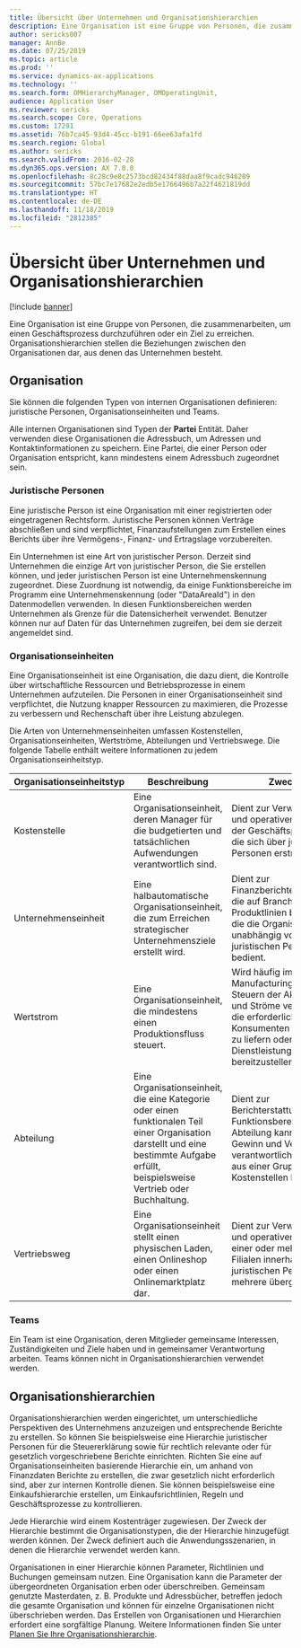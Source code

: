 ```yaml
---
title: Übersicht über Unternehmen und Organisationshierarchien
description: Eine Organisation ist eine Gruppe von Personen, die zusammenarbeiten, um einen Geschäftsprozess durchzuführen oder ein Ziel zu erreichen. Organisationshierarchien stellen die Beziehungen zwischen den Organisationen dar, aus denen das Unternehmen besteht.
author: sericks007
manager: AnnBe
ms.date: 07/25/2019
ms.topic: article
ms.prod: ''
ms.service: dynamics-ax-applications
ms.technology: ''
ms.search.form: OMHierarchyManager, OMOperatingUnit,
audience: Application User
ms.reviewer: sericks
ms.search.scope: Core, Operations
ms.custom: 17291
ms.assetid: 76b7ca45-93d4-45cc-b191-66ee63afa1fd
ms.search.region: Global
ms.author: sericks
ms.search.validFrom: 2016-02-28
ms.dyn365.ops.version: AX 7.0.0
ms.openlocfilehash: 8c28c9e8c2573bcd82434f88daa8f9cadc946209
ms.sourcegitcommit: 57bc7e17682e2edb5e1766496b7a22f4621819dd
ms.translationtype: HT
ms.contentlocale: de-DE
ms.lasthandoff: 11/18/2019
ms.locfileid: "2812385"
---
```

# <a name="organizations-and-organizational-hierarchies-overview"></a>Übersicht über Unternehmen und Organisationshierarchien

[!include [banner](../includes/banner.md)]

Eine Organisation ist eine Gruppe von Personen, die zusammenarbeiten, um einen Geschäftsprozess durchzuführen oder ein Ziel zu erreichen. Organisationshierarchien stellen die Beziehungen zwischen den Organisationen dar, aus denen das Unternehmen besteht.

## <a name="organizations"></a>Organisation

Sie können die folgenden Typen von internen Organisationen definieren: juristische Personen, Organisationseinheiten und Teams.

Alle internen Organisationen sind Typen der **Partei** Entität. Daher verwenden diese Organisationen die Adressbuch, um Adressen und Kontaktinformationen zu speichern. Eine Partei, die einer Person oder Organisation entspricht, kann mindestens einem Adressbuch zugeordnet sein.

### <a name="legal-entities"></a>Juristische Personen

Eine juristische Person ist eine Organisation mit einer registrierten oder eingetragenen Rechtsform. Juristische Personen können Verträge abschließen und sind verpflichtet, Finanzaufstellungen zum Erstellen eines Berichts über ihre Vermögens-, Finanz- und Ertragslage vorzubereiten.

Ein Unternehmen ist eine Art von juristischer Person. Derzeit sind Unternehmen die einzige Art von juristischer Person, die Sie erstellen können, und jeder juristischen Person ist eine Unternehmenskennung zugeordnet. Diese Zuordnung ist notwendig, da einige Funktionsbereiche im Programm eine Unternehmenskennung (oder "DataAreaId") in den Datenmodellen verwenden. In diesen Funktionsbereichen werden Unternehmen als Grenze für die Datensicherheit verwendet. Benutzer können nur auf Daten für das Unternehmen zugreifen, bei dem sie derzeit angemeldet sind.

### <a name="operating-units"></a>Organisationseinheiten

Eine Organisationseinheit ist eine Organisation, die dazu dient, die Kontrolle über wirtschaftliche Ressourcen und Betriebsprozesse in einem Unternehmen aufzuteilen. Die Personen in einer Organisationseinheit sind verpflichtet, die Nutzung knapper Ressourcen zu maximieren, die Prozesse zu verbessern und Rechenschaft über ihre Leistung abzulegen.

Die Arten von Unternehmenseinheiten umfassen Kostenstellen, Organisationseinheiten, Wertströme, Abteilungen und Vertriebswege. Die folgende Tabelle enthält weitere Informationen zu jedem Organisationseinheitstyp.

| Organisationseinheitstyp | Beschreibung | Zweck |
|---------------------|-------------|---------|
| Kostenstelle         | Eine Organisationseinheit, deren Manager für die budgetierten und tatsächlichen Aufwendungen verantwortlich sind. | Dient zur Verwaltung und operativen Kontrolle der Geschäftsprozesse, die sich über juristische Personen erstrecken. |
| Unternehmenseinheit       | Eine halbautomatische Organisationseinheit, die zum Erreichen strategischer Unternehmensziele erstellt wird. | Dient zur Finanzberichterstattung, die auf Branchen oder Produktlinien basiert, die die Organisation unabhängig von juristischen Personen bedient. |
| Wertstrom        | Eine Organisationseinheit, die mindestens einen Produktionsfluss steuert. | Wird häufig im Lean Manufacturing zum Steuern der Aktivitäten und Ströme verwendet, die erforderlich sind, um Konsumenten Produkte zu liefern oder Dienstleistungen bereitzustellen. |
| Abteilung          | Eine Organisationseinheit, die eine Kategorie oder einen funktionalen Teil einer Organisation darstellt und eine bestimmte Aufgabe erfüllt, beispielsweise Vertrieb oder Buchhaltung. | Dient zur Berichterstattung für Funktionsbereiche. Eine Abteilung kann für Gewinn und Verlust verantwortlich sein und aus einer Gruppe von Kostenstellen bestehen. |
| Vertriebsweg      | Eine Organisationseinheit stellt einen physischen Laden, einen Onlineshop oder einen Onlinemarktplatz dar. | Dient zur Verwaltung und operativen Kontrolle einer oder mehreren Filialen innerhalb der juristischen Person oder mehrere übergreifend. |

### <a name="teams"></a>Teams

Ein Team ist eine Organisation, deren Mitglieder gemeinsame Interessen, Zuständigkeiten und Ziele haben und in gemeinsamer Verantwortung arbeiten. Teams können nicht in Organisationshierarchien verwendet werden.

## <a name="organizational-hierarchies"></a>Organisationshierarchien

Organisationshierarchien werden eingerichtet, um unterschiedliche Perspektiven des Unternehmens anzuzeigen und entsprechende Berichte zu erstellen. So können Sie beispielsweise eine Hierarchie juristischer Personen für die Steuererklärung sowie für rechtlich relevante oder für gesetzlich vorgeschriebene Berichte einrichten. Richten Sie eine auf Organisationseinheiten basierende Hierarchie ein, um anhand von Finanzdaten Berichte zu erstellen, die zwar gesetzlich nicht erforderlich sind, aber zur internen Kontrolle dienen. Sie können beispielsweise eine Einkaufshierarchie erstellen, um Einkaufsrichtlinien, Regeln und Geschäftsprozesse zu kontrollieren.

Jede Hierarchie wird einem Kostenträger zugewiesen. Der Zweck der Hierarchie bestimmt die Organisationstypen, die der Hierarchie hinzugefügt werden können. Der Zweck definiert auch die Anwendungsszenarien, in denen die Hierarchie verwendet werden kann.

Organisationen in einer Hierarchie können Parameter, Richtlinien und Buchungen gemeinsam nutzen. Eine Organisation kann die Parameter der übergeordneten Organisation erben oder überschreiben. Gemeinsam genutzte Masterdaten, z. B. Produkte und Adressbücher, betreffen jedoch die gesamte Organisation und können für einzelne Organisationen nicht überschrieben werden. Das Erstellen von Organisationen und Hierarchien erfordert eine sorgfältige Planung. Weitere Informationen finden Sie unter [Planen Sie Ihre Organisationshierarchie](plan-organizational-hierarchy.md).
